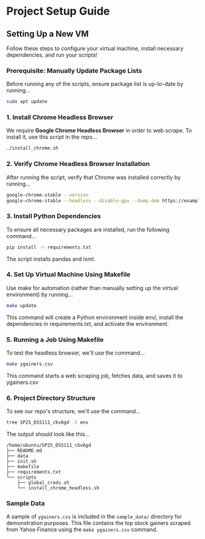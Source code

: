 # Project Setup Guide

## **Setting Up a New VM**
Follow these steps to configure your virtual machine, install necessary dependencies, and run your scripts!

### **Prerequisite: Manually Update Package Lists**
Before running any of the scripts, ensure package list is up-to-date by running...
```bash
sudo apt update
```

### **1. Install Chrome Headless Browser**
We require **Google Chrome Headless Browser** in order to web scrape. To install it, use this script in the repo...
```bash
./install_chrome.sh
```

### **2. Verify Chrome Headless Browser Installation**
After running the script, verify that Chrome was installed correctly by running...
```bash
google-chrome-stable --version
google-chrome-stable --headless --disable-gpu --dump-dom https://example.com/
```

### **3. Install Python Dependencies**
To ensure all necessary packages are installed, run the following command...
```bash
pip install -r requirements.txt
```
The script installs pandas and lxml.

### **4. Set Up Virtual Machine Using Makefile**
Use make for automation (rather than manually setting up the virtual environment) by running...
```bash
make update
```
This command will create a Python environment inside env/, install the dependencies in requirements.txt, and activate the environment.

### **5. Running a Job Using Makefile**
To test the headless browser, we'll use the command...
```bash
make ygainers.csv
```
This command starts a web scraping job, fetches data, and saves it to ygainers.csv

### **6. Project Directory Structure**
To see our repo's structure, we'll use the command...
```bash
tree SP25_DS5111_cbv6gd -I env
```
The output should look like this...
```
/home/ubuntu/SP25_DS5111_cbv6gd
├── README.md
├── data
├── init.sh
├── makefile
├── requirements.txt
└── scripts
    ├── global_creds.sh
    └── install_chrome_headless.sh
```

### Sample Data

A sample of `ygainers.csv` is included in the `sample_data/` directory for demonstration purposes. This file contains the top stock gainers scraped from Yahoo Finance using the `make ygainers.csv` command.
